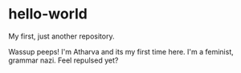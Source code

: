 # hello-world
My first, just another repository.

Wassup peeps! I'm Atharva and its my first time here. I'm a feminist, grammar nazi. Feel repulsed yet?
